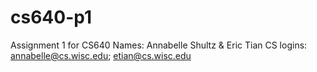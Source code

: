 # cs640-p1
 Assignment 1 for CS640
Names: Annabelle Shultz & Eric Tian
CS logins: annabelle@cs.wisc.edu; etian@cs.wisc.edu
